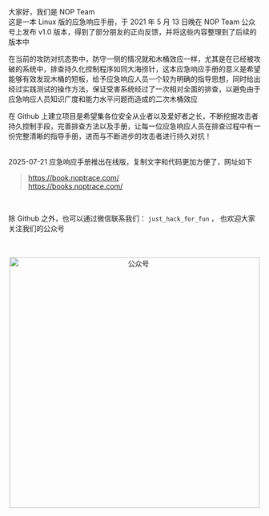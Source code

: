 大家好，我们是 NOP Team<br>
这是一本 Linux 版的应急响应手册，于 2021 年 5 月 13 日晚在 NOP Team 公众号上发布 v1.0 版本，得到了部分朋友的正向反馈，并将这些内容整理到了后续的版本中

在当前的攻防对抗态势中，防守一侧的情况就和木桶效应一样，尤其是在已经被攻破的系统中，排查持久化控制程序如同大海捞针，这本应急响应手册的意义是希望能够有效发现木桶的短板，给予应急响应人员一个较为明确的指导思想，同时给出经过实践测试的操作方法，保证受害系统经过了一次相对全面的排查，以避免由于应急响应人员知识广度和能力水平问题而造成的二次木桶效应

在 Github 上建立项目是希望集各位安全从业者以及爱好者之长，不断挖掘攻击者持久控制手段，完善排查方法以及手册，让每一位应急响应人员在排查过程中有一份完整清晰的指导手册，进而与不断进步的攻击者进行持久对抗！<br><br>

2025-07-21 应急响应手册推出在线版，复制文字和代码更加方便了，网址如下
> https://book.noptrace.com/
> <br />
> https://books.noptrace.com/


<br />

除 Github 之外，也可以通过微信联系我们： `just_hack_for_fun`  ， 也欢迎大家关注我们的公众号 

<br />
<br />
<div align="center">
	<img src="https://github.com/Just-Hack-For-Fun/Linux-INCIDENT-RESPONSE-COOKBOOK/assets/120591101/9521b46f-dcdc-4c03-b60e-ad53a1c7814b" alt="公众号" width="500">
</div>
